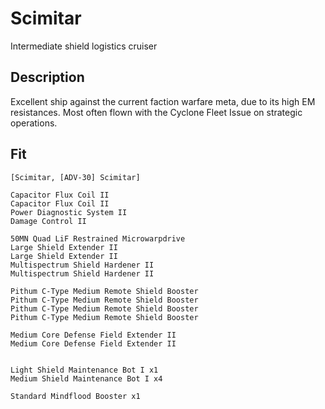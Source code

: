 # Scimitar
Intermediate shield logistics cruiser

## Description
Excellent ship against the current faction warfare meta, due to its high EM resistances. Most often flown with the Cyclone Fleet Issue on strategic operations.

## Fit
```
[Scimitar, [ADV-30] Scimitar]

Capacitor Flux Coil II
Capacitor Flux Coil II
Power Diagnostic System II
Damage Control II

50MN Quad LiF Restrained Microwarpdrive
Large Shield Extender II
Large Shield Extender II
Multispectrum Shield Hardener II
Multispectrum Shield Hardener II

Pithum C-Type Medium Remote Shield Booster
Pithum C-Type Medium Remote Shield Booster
Pithum C-Type Medium Remote Shield Booster
Pithum C-Type Medium Remote Shield Booster

Medium Core Defense Field Extender II
Medium Core Defense Field Extender II


Light Shield Maintenance Bot I x1
Medium Shield Maintenance Bot I x4

Standard Mindflood Booster x1
```